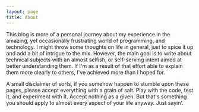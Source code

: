 ```yaml
---
layout: page
title: About
---
```


This blog is more of a personal journey about my experience in the amazing, yet occasionally frustrating world of programming, and technology. I might throw some thoughts on life in general, just to spice it up and add a bit of intrigue to the mix. However, the main goal is to write about technical subjects with an almost selfish, or self-serving intent aimed at better understanding them. If I'm as a result of that effort able to explain them more clearly to others, I've achieved more than I hoped for. 

A small disclaimer of sorts, if you somehow happen to stumble upon these pages, please accept everything with a grain of salt. Play with the code, test it, and experiment with it. Accept nothing as a given. But that's something you should apply to almost every aspect of your life anyway. Just sayin'.
